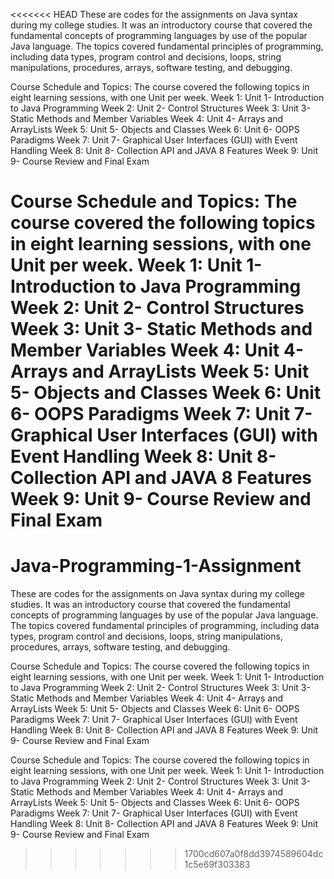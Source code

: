 <<<<<<< HEAD
These are codes for the assignments on Java syntax during my college studies. It was an introductory course that covered the fundamental concepts of programming languages by use of the popular Java language. The topics covered fundamental principles of programming, including data types, program control and decisions, loops, string manipulations, procedures, arrays, software testing, and debugging.

Course Schedule and Topics:
The course covered the following topics in eight learning sessions, with one Unit per week.
  Week 1: Unit 1- Introduction to Java Programming
  Week 2: Unit 2- Control Structures
  Week 3: Unit 3- Static Methods and Member Variables
  Week 4: Unit 4- Arrays and ArrayLists
  Week 5: Unit 5- Objects and Classes
  Week 6: Unit 6- OOPS Paradigms
  Week 7: Unit 7- Graphical User Interfaces (GUI) with Event Handling
  Week 8: Unit 8- Collection API and JAVA 8 Features
  Week 9: Unit 9- Course Review and Final Exam

Course Schedule and Topics:
The course covered the following topics in eight learning sessions, with one Unit per week.
  Week 1: Unit 1- Introduction to Java Programming
  Week 2: Unit 2- Control Structures
  Week 3: Unit 3- Static Methods and Member Variables
  Week 4: Unit 4- Arrays and ArrayLists
  Week 5: Unit 5- Objects and Classes
  Week 6: Unit 6- OOPS Paradigms
  Week 7: Unit 7- Graphical User Interfaces (GUI) with Event Handling
  Week 8: Unit 8- Collection API and JAVA 8 Features
  Week 9: Unit 9- Course Review and Final Exam
=======
# Java-Programming-1-Assignment
These are codes for the assignments on Java syntax during my college studies. It was an introductory course that covered the fundamental concepts of programming languages by use of the popular Java language. The topics covered fundamental principles of programming, including data types, program control and decisions, loops, string manipulations, procedures, arrays, software testing, and debugging.

Course Schedule and Topics: The course covered the following topics in eight learning sessions, with one Unit per week. Week 1: Unit 1- Introduction to Java Programming Week 2: Unit 2- Control Structures Week 3: Unit 3- Static Methods and Member Variables Week 4: Unit 4- Arrays and ArrayLists Week 5: Unit 5- Objects and Classes Week 6: Unit 6- OOPS Paradigms Week 7: Unit 7- Graphical User Interfaces (GUI) with Event Handling Week 8: Unit 8- Collection API and JAVA 8 Features Week 9: Unit 9- Course Review and Final Exam

Course Schedule and Topics: The course covered the following topics in eight learning sessions, with one Unit per week. Week 1: Unit 1- Introduction to Java Programming Week 2: Unit 2- Control Structures Week 3: Unit 3- Static Methods and Member Variables Week 4: Unit 4- Arrays and ArrayLists Week 5: Unit 5- Objects and Classes Week 6: Unit 6- OOPS Paradigms Week 7: Unit 7- Graphical User Interfaces (GUI) with Event Handling Week 8: Unit 8- Collection API and JAVA 8 Features Week 9: Unit 9- Course Review and Final Exam
>>>>>>> 1700cd607a0f8dd3974589604dc1c5e69f303383
